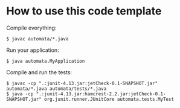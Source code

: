 # How to use this code template

Compile everything:

    $ javac automata/*.java

Run your application:

    $ java automata.MyApplication

Compile and run the tests:

    $ javac -cp ".:junit-4.13.jar:jetCheck-0.1-SNAPSHOT.jar" automata/*.java automata/tests/*.java
    $ java -cp ".:junit-4.13.jar:hamcrest-2.2.jar:jetCheck-0.1-SNAPSHOT.jar" org.junit.runner.JUnitCore automata.tests.MyTest
